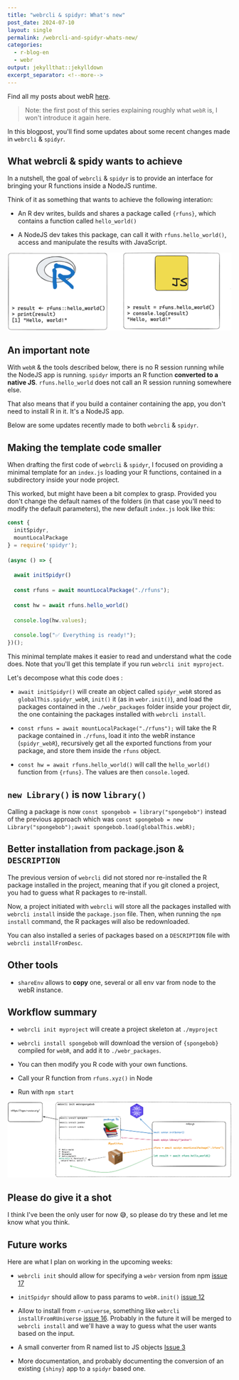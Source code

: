 ```yaml
---
title: "webrcli & spidyr: What's new"
post_date: 2024-07-10
layout: single
permalink: /webrcli-and-spidyr-whats-new/
categories:
  - r-blog-en
  - webr
output: jekyllthat::jekylldown
excerpt_separator: <!--more-->
---
```


Find all my posts about webR [here](https://colinfay.me/categories/#webr).

> Note: the first post of this series explaining roughly what `webR` is, I won't introduce it again here.

In this blogpost, you'll find some updates about some recent changes made in `webrcli` & `spidyr`.

## What webrcli & spidy wants to achieve

In a nutshell, the goal of `webrcli` & `spidyr` is to provide an interface for bringing your R functions inside a NodeJS runtime.

Think of it as something that wants to achieve the following interation:

- An R dev writes, builds and shares a package called `{rfuns}`, which contains a function called `hello_world()`

- A NodeJS dev takes this package, can call it with `rfuns.hello_world()`, access and manipulate the results with JavaScript.

![](/assets/img/js-call-r.png)

## An important note

With `webR` & the tools described below, there is no R session running while the NodeJS app is running. `spidyr` imports an R function __converted to a native JS__.
`rfuns.hello_world` does not call an R session running somewhere else.

That also means that if you build a container containing the app, you don't need to install R in it. It's a NodeJS app.

Below are some updates recently made to both `webrcli` & `spidyr`.

## Making the template code smaller

When drafting the first code of `webrcli` & `spidyr`, I focused on providing a minimal template for an `index.js` loading your R functions, contained in a subdirectory inside your node project.

This worked, but might have been a bit complex to grasp. Provided you don't change the default names of the folders (in that case you'll need to modify the default parameters), the new default `index.js` look like this:

```javascript
const {
  initSpidyr,
  mountLocalPackage
} = require('spidyr');

(async () => {

  await initSpidyr()

  const rfuns = await mountLocalPackage("./rfuns");

  const hw = await rfuns.hello_world()

  console.log(hw.values);

  console.log("✅ Everything is ready!");
})();
```

This minimal template makes it easier to read and understand what the code does. Note that you'll get this template if you run `webrcli init myproject`.

Let's decompose what this code does :

- `await initSpidyr()` will create an object called `spidyr_webR` stored as `globalThis.spidyr_webR`, `init()` it (as in `webr.init()`), and load the packages contained in the `./webr_packages` folder inside your project dir, the one containing the packages installed with `webrcli install`.

- `const rfuns = await mountLocalPackage("./rfuns");` will take the R package contained in `./rfuns`, load it into the webR instance (`spidyr_webR`), recursively get all the exported functions from your package, and store them inside the `rfuns` object.

- `const hw = await rfuns.hello_world()` will call the `hello_world()` function from `{rfuns}`. The values are then `console.log`ed.

## `new Library()` is now `library()`

Calling a package is now `const spongebob = library("spongebob")` instead of the previous approach which was `const spongebob = new Library("spongebob");await spongebob.load(globalThis.webR);`

## Better installation from package.json & `DESCRIPTION`

The previous version of `webrcli` did not stored nor re-installed the R package installed in the project, meaning that if you git cloned a project, you had to guess what R packages to re-install.

Now, a project initiated with `webrcli` will store all the packages installed with `webrcli install` inside the `package.json` file.
Then, when running the `npm install` command, the R packages will also be redownloaded.

You can also installed a series of packages based on a `DESCRIPTION` file with `webrcli installFromDesc`.

## Other tools

- `shareEnv` allows to __copy__ one, several or all env var from node to the webR instance.

## Workflow summary

- `webrcli init myproject` will create a project skeleton at `./myproject`

- `webrcli install spongebob` will download the version of `{spongebob}` compiled for `webR`, and add it to `./webr_packages`.

- You can then modify you R code with your own functions.

- Call your R function from `rfuns.xyz()` in Node

- Run with `npm start`

![](/assets/img/webrcli-init.png)

## Please do give it a shot

I think I've been the only user for now 😅, so please do try these and let me know what you think.

## Future works

Here are what I plan on working in the upcoming weeks:

- `webrcli init` should allow for specifying a `webr` version from npm [issue 17](https://github.com/ColinFay/webrcli/issues/17)

- `initSpidyr` should allow to pass params to `webR.init()` [issue 12](https://github.com/ColinFay/spidyr/issues/12)

- Allow to install from `r-universe`, something like `webrcli installFromRUniverse` [issue 16](https://github.com/ColinFay/webrcli/issues/16).
Probably in the future it will be merged to `webrcli install` and we'll have a way to guess what the user wants based on the input.

- A small converter from R named list to JS objects [Issue 3](https://github.com/ColinFay/spidyr/issues/3)

- More documentation, and probably documenting the conversion of an existing `{shiny}` app to a `spidyr` based one.

